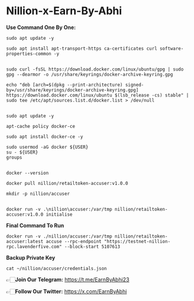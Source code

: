 # Nillion-x-Earn-By-Abhi

**Use Command One By One:**
```
sudo apt update -y

```
```
sudo apt install apt-transport-https ca-certificates curl software-properties-common -y

```

```

sudo curl -fsSL https://download.docker.com/linux/ubuntu/gpg | sudo gpg --dearmor -o /usr/share/keyrings/docker-archive-keyring.gpg

```

```
echo "deb [arch=$(dpkg --print-architecture) signed-by=/usr/share/keyrings/docker-archive-keyring.gpg] https://download.docker.com/linux/ubuntu $(lsb_release -cs) stable" | sudo tee /etc/apt/sources.list.d/docker.list > /dev/null

```
```

sudo apt update -y

```

```
apt-cache policy docker-ce

```
```
sudo apt install docker-ce -y

```
```
sudo usermod -aG docker ${USER}
su - ${USER}
groups
```

```

docker --version

```
```
docker pull nillion/retailtoken-accuser:v1.0.0

```

```
mkdir -p nillion/accuser

```
```

docker run -v .\nillion\accuser:/var/tmp nillion/retailtoken-accuser:v1.0.0 initialise

```

**Final Command To Run**
```
docker run -v ./nillion/accuser:/var/tmp nillion/retailtoken-accuser:latest accuse --rpc-endpoint "https://testnet-nillion-rpc.lavenderfive.com" --block-start 5107613

```

**Backup Private Key**
```
cat ~/nillion/accuser/credentials.json
```

👉🏻**Join Our Telegram:** https://t.me/EarnByAbhi23

👉🏻**Follow Our Twitter:** https://x.com/EarnByAbhi

